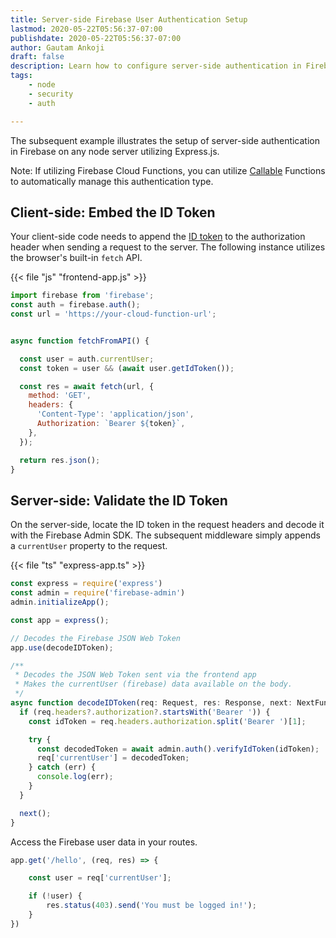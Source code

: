 ```yaml
---
title: Server-side Firebase User Authentication Setup
lastmod: 2020-05-22T05:56:37-07:00
publishdate: 2020-05-22T05:56:37-07:00
author: Gautam Ankoji
draft: false
description: Learn how to configure server-side authentication in Firebase on any node server using Express.js.
tags: 
    - node
    - security
    - auth

---
```


The subsequent example illustrates the setup of server-side authentication in Firebase on any node server utilizing Express.js.

Note: If utilizing Firebase Cloud Functions, you can utilize [Callable](https://firebase.google.com/docs/functions/callable) Functions to automatically manage this authentication type.

## Client-side: Embed the ID Token

Your client-side code needs to append the [ID token](https://firebase.google.com/docs/auth/admin/verify-id-tokens) to the authorization header when sending a request to the server. The following instance utilizes the browser's built-in `fetch` API.

{{< file "js" "frontend-app.js" >}}

```javascript
import firebase from 'firebase';
const auth = firebase.auth();
const url = 'https://your-cloud-function-url';


async function fetchFromAPI() {

  const user = auth.currentUser;
  const token = user && (await user.getIdToken());

  const res = await fetch(url, {
    method: 'GET',
    headers: {
      'Content-Type': 'application/json',
      Authorization: `Bearer ${token}`,
    },
  });

  return res.json();
}
```

## Server-side: Validate the ID Token

On the server-side, locate the ID token in the request headers and decode it with the Firebase Admin SDK. The subsequent middleware simply appends a `currentUser` property to the request.

{{< file "ts" "express-app.ts" >}}

```typescript
const express = require('express')
const admin = require('firebase-admin')
admin.initializeApp();

const app = express();

// Decodes the Firebase JSON Web Token
app.use(decodeIDToken);

/**
 * Decodes the JSON Web Token sent via the frontend app
 * Makes the currentUser (firebase) data available on the body.
 */
async function decodeIDToken(req: Request, res: Response, next: NextFunction) {
  if (req.headers?.authorization?.startsWith('Bearer ')) {
    const idToken = req.headers.authorization.split('Bearer ')[1];

    try {
      const decodedToken = await admin.auth().verifyIdToken(idToken);
      req['currentUser'] = decodedToken;
    } catch (err) {
      console.log(err);
    }
  }

  next();
}
```

Access the Firebase user data in your routes.

```typescript
app.get('/hello', (req, res) => {

    const user = req['currentUser'];

    if (!user) { 
        res.status(403).send('You must be logged in!');
    }
})
```
